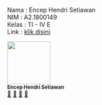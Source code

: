 Nama : Encep Hendri Setiawan <br>
NIM : A2.1800149 <br>
Kelas : TI - IV E <br>
Link : <a href="https://a21800155.000webhostapp.com" target="_blank">klik disini</a>

<tr>
     <!-- Baris 2 Max 7 Akun -->
     <td align="center"><a href="#"><img src="https://avatars1.githubusercontent.com/u/62083185?s=460&u=0e4124ad96780beb739df19666296b8dc82828e9&v=4" width="100px;" alt=""/><br /><sub><b>Encep Hendri Setiawan</b></sub></a><br /><a href="#" title="https://github.com/encephendri/PABWEB-E">🔗</a> <a href="#" title="Documentation">📖</a> <a href="#" title="Profile">👀</a> <a href="#" title="Talks">📢</a></td>
  </tr>